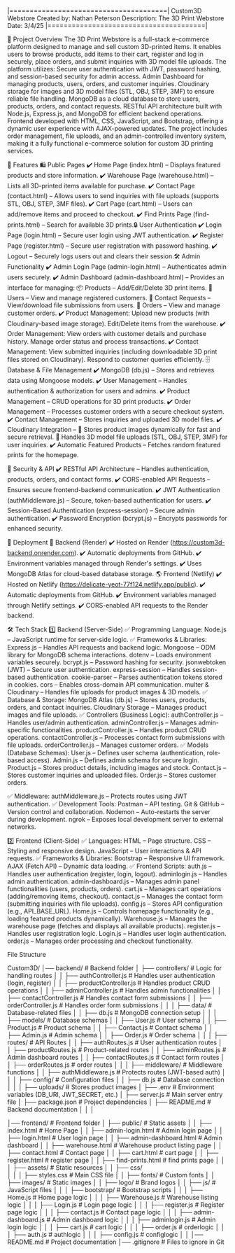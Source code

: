 
|=======================================|
    Custom3D Webstore
    Created by: Nathan Peterson
    Description: The 3D Print Webstore
    Date: 3/4/25
|=======================================|



📌 Project Overview
The 3D Print Webstore is a full-stack e-commerce platform designed to manage and sell custom 3D-printed items. It enables users to browse products, add items to their cart, register and log in securely, place orders, and submit inquiries with 3D model file uploads.
The platform utilizes:
Secure user authentication with JWT, password hashing, and session-based security for admin access.
Admin Dashboard for managing products, users, orders, and customer inquiries.
Cloudinary storage for images and 3D model files (STL, OBJ, STEP, 3MF) to ensure reliable file handling.
MongoDB as a cloud database to store users, products, orders, and contact requests.
RESTful API architecture built with Node.js, Express.js, and MongoDB for efficient backend operations.
Frontend developed with HTML, CSS, JavaScript, and Bootstrap, offering a dynamic user experience with AJAX-powered updates.
The project includes order management, file uploads, and an admin-controlled inventory system, making it a fully functional e-commerce solution for custom 3D printing services.










🚀 Features
🛍 Public Pages
✔️ Home Page (index.html) – Displays featured products and store information.
✔️ Warehouse Page (warehouse.html) – Lists all 3D-printed items available for purchase.
✔️ Contact Page (contact.html) – Allows users to send inquiries with file uploads (supports STL, OBJ, STEP, 3MF files).
✔️ Cart Page (cart.html) – Users can add/remove items and proceed to checkout.
✔️ Find Prints Page (find-prints.html) – Search for available 3D prints.🔒 User Authentication
✔️ Login Page (login.html) – Secure user login using JWT authentication.
✔️ Register Page (register.html) – Secure user registration with password hashing.
✔️ Logout – Securely logs users out and clears their session.🛠️ Admin Functionality
✔️ Admin Login Page (admin-login.html) – Authenticates admin users securely.
✔️ Admin Dashboard (admin-dashboard.html) – Provides an interface for managing:
📦 Products – Add/Edit/Delete 3D print items.
👥 Users – View and manage registered customers.
📩 Contact Requests – View/download file submissions from users.
🛒 Orders – View and manage customer orders.
✔️ Product Management:
Upload new products (with Cloudinary-based image storage).
Edit/Delete items from the warehouse.
✔️ Order Management:
View orders with customer details and purchase history.
Manage order status and process transactions.
✔️ Contact Management:
View submitted inquiries (including downloadable 3D print files stored on Cloudinary).
Respond to customer queries efficiently.
🗄️ Database & File Management
✔️ MongoDB (db.js) – Stores and retrieves data using Mongoose models.
✔️ User Management – Handles authentication & authorization for users and admins.
✔️ Product Management – CRUD operations for 3D print products.
✔️ Order Management – Processes customer orders with a secure checkout system.
✔️ Contact Management – Stores inquiries and uploaded 3D model files.
✔️ Cloudinary Integration –
📁 Stores product images dynamically for fast and secure retrieval.
📂 Handles 3D model file uploads (STL, OBJ, STEP, 3MF) for user inquiries.
✔️ Automatic Featured Products – Fetches random featured prints for the homepage.

🔐 Security & API
✔️ RESTful API Architecture – Handles authentication, products, orders, and contact forms.
✔️ CORS-enabled API Requests – Ensures secure frontend-backend communication.
✔️ JWT Authentication (authMiddleware.js) – Secure, token-based authentication for users.
✔️ Session-Based Authentication (express-session) – Secure admin authentication.
✔️ Password Encryption (bcrypt.js) – Encrypts passwords for enhanced security.

📡 Deployment
🚀 Backend (Render)
✔️ Hosted on Render (https://custom3d-backend.onrender.com).
✔️ Automatic deployments from GitHub.
✔️ Environment variables managed through Render's settings.
✔️ Uses MongoDB Atlas for cloud-based database storage.
🌎 Frontend (Netlify)
✔️ Hosted on Netlify (https://delicate-yeot-77f124.netlify.app/public).
✔️ Automatic deployments from GitHub.
✔️ Environment variables managed through Netlify settings.
✔️ CORS-enabled API requests to the Render backend.

🛠️ Tech Stack
1️⃣ Backend (Server-Side)
✅ Programming Language:
Node.js – JavaScript runtime for server-side logic.
✅ Frameworks & Libraries:
Express.js – Handles API requests and backend logic.
Mongoose – ODM library for MongoDB schema interactions.
dotenv – Loads environment variables securely.
bcrypt.js – Password hashing for security.
jsonwebtoken (JWT) – Secure user authentication.
express-session – Handles session-based authentication.
cookie-parser – Parses authentication tokens stored in cookies.
cors – Enables cross-domain API communication.
multer & Cloudinary – Handles file uploads for product images & 3D models.
✅ Database & Storage:
MongoDB Atlas (db.js) – Stores users, products, orders, and contact inquiries.
Cloudinary Storage – Manages product images and file uploads.
✅ Controllers (Business Logic):
authController.js – Handles user/admin authentication.
adminController.js – Manages admin-specific functionalities.
productController.js – Handles product CRUD operations.
contactController.js – Processes contact form submissions with file uploads.
orderController.js – Manages customer orders.
✅ Models (Database Schemas):
User.js – Defines user schema (authentication, role-based access).
Admin.js – Defines admin schema for secure login.
Product.js – Stores product details, including images and stock.
Contact.js – Stores customer inquiries and uploaded files.
Order.js – Stores customer orders.


✅ Middleware:
authMiddleware.js – Protects routes using JWT authentication.
✅ Development Tools:
Postman – API testing.
Git & GitHub – Version control and collaboration.
Nodemon – Auto-restarts the server during development.
ngrok – Exposes local development server to external networks.

2️⃣ Frontend (Client-Side)
✅ Languages:
HTML – Page structure.
CSS – Styling and responsive design.
JavaScript – User interactions & API requests.
✅ Frameworks & Libraries:
Bootstrap – Responsive UI framework.
AJAX (Fetch API) – Dynamic data loading.
✅ Frontend Scripts:
auth.js – Handles user authentication (register, login, logout).
adminlogin.js – Handles admin authentication.
admin-dashboard.js – Manages admin panel functionalities (users, products, orders).
cart.js – Manages cart operations (adding/removing items, checkout).
contact.js – Manages the contact form (submitting inquiries with file uploads).
config.js – Stores API configuration (e.g., API_BASE_URL).
Home.js – Controls homepage functionality (e.g., loading featured products dynamically).
Warehouse.js – Manages the warehouse page (fetches and displays all available products).
register.js – Handles user registration logic.
Login.js – Handles user login authentication.
order.js – Manages order processing and checkout functionality.

File Structure

Custom3D/
│── backend/                    # Backend folder
│   ├── controllers/             # Logic for handling routes
│   │   ├── authController.js    # Handles user authentication (login, register)
│   │   ├── productController.js # Handles product CRUD operations
│   │   ├── adminController.js   # Handles admin functionalities
│   │   ├── contactController.js # Handles contact form submissions
│   │   ├── orderController.js # Handles order form submissions
│   │
│   ├── data/                    # Database-related files
│   │   ├── db.js                # MongoDB connection setup
│   │
│   ├── models/                  # Database schemas
│   │   ├── User.js              # User schema
│   │   ├── Product.js           # Product schema
│   │   ├── Contact.js           # Contact schema
│   │   ├── Admin.js             # Admin schema
│   │   ├── Order.js             # Order schema
│   │
│   ├── routes/                  # API Routes
│   │   ├── authRoutes.js        # User authentication routes
│   │   ├── productRoutes.js     # Product-related routes
│   │   ├── adminRoutes.js       # Admin dashboard routes
│   │   ├── contactRoutes.js     # Contact form routes
│   │   ├── orderRoutes.js     # order routes
│   │
│   ├── middleware/              # Middleware functions
│   │   ├── authMiddleware.js    # Protects routes (JWT-based auth)
│   │
│   ├── config/                  # Configuration files
│   │   ├── db.js                # Database connection
│   │
│   ├── uploads/                 # Stores product images
│   ├── .env                     # Environment variables (DB_URI, JWT_SECRET, etc.)
│   ├── server.js                # Main server entry file
│   ├── package.json             # Project dependencies
│   ├── README.md                # Backend documentation
│
│
│

│── frontend/                     # Frontend folder
│   ├── public/                    # Static assets
│   │   ├── index.html             # Home Page
│   │   ├── admin-login.html       # Admin login page
│   │   ├── login.html       # User login page
│   │   ├── admin-dashboard.html   # Admin dashboard
│   │   ├── warehouse.html         # Warehouse product listing page
│   │   ├── contact.html           # Contact page
│   │   ├── cart.html           # cart page
│   │   ├── register.html           # register page
│   │   ├── find-prints.html       # find prints page
│   │
│   ├── assets/                    # Static resources
│   │   ├── css/  
│   │   │   ├── styles.css         # Main CSS file
│   │   ├── fonts/                 # Custom fonts
│   │   ├── images/                # Static images
│   │   ├── logo/                  # Brand logos
│   │   ├── js/                        # JavaScript files
│   │   │   ├── bootstrap/             # Bootstrap scripts
│   │   │   ├── Home.js                # Home page logic
│   │   │   ├── Warehouse.js           # Warehouse listing logic
│   │   │   ├── Login.js               # Login page logic
│   │   │   ├── register.js            # Register page logic
│   │   │   ├── contact.js             # Contact page logic
│   │   │   ├── admin-dashboard.js      # Admin dashboard logic
│   │   │   ├── adminlogin.js      # Admin login logic
│   │   │   ├── cart.js      # cart logic
│   │   │   ├── order.js      # orderlogic
│   │   │   ├── auth.js      # authlogic
│   │   │   ├── config.js      # configlogic
│   │
│── README.md                      # Project documentation
│── .gitignore                      # Files to ignore in Git



